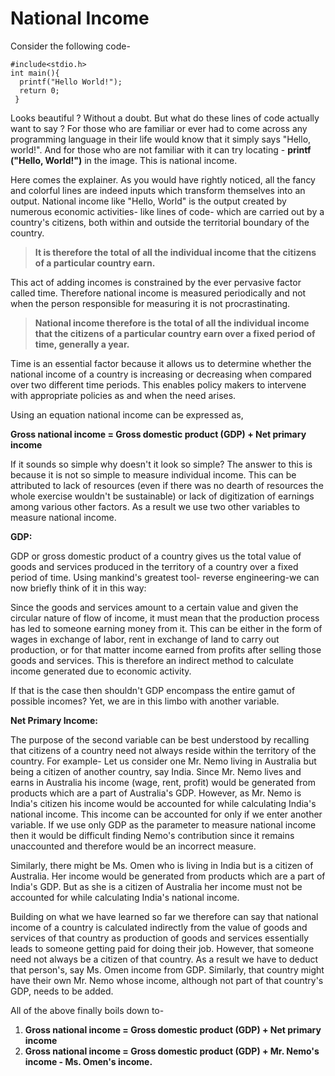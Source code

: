 # National Income

Consider the following code-
```
#include<stdio.h>
int main(){
  printf("Hello World!");
  return 0;
 }
```


Looks beautiful ? Without a doubt. But what do these lines of code actually want to say ? For those who are familiar or ever had to come across any programming language in their life would know that it simply says "Hello, world!".  And for those who are not familiar with it can try locating - **printf ("Hello, World!")** in the image. This is national income.

Here comes the explainer. As you would have rightly noticed, all the fancy and colorful lines are indeed inputs which transform themselves into an output. National income like "Hello, World" is the output created by numerous economic activities-  like lines of code- which are carried out by a country's citizens, both within and outside the territorial boundary of the country. 

> **It is therefore the total of all the individual income that the citizens of a particular country earn.**

This act of adding incomes is constrained by the ever pervasive factor called time. Therefore national income is measured periodically and not when the person responsible for measuring it is not procrastinating. 

> **National income therefore is the total of all the individual income that the citizens of a particular country earn over a fixed period of time, generally a year.**

Time is an essential factor because it allows us to determine whether the national income of a country is increasing or decreasing when compared over two different time periods. This enables policy makers to intervene with appropriate policies as and when the need arises.

Using an equation national income can be expressed as, 

**Gross national income = Gross domestic product (GDP) + Net primary income**

If it sounds so simple why doesn't it look so simple? The answer to this is because it is not so simple to measure individual income. This can be attributed to lack of resources (even if there was no dearth of resources the whole exercise wouldn't be sustainable) or lack of digitization of earnings among various other factors. As a result we use two other variables to measure national income.

**GDP:**

GDP or gross domestic product of a country gives us the total value of goods and services produced in the territory of a country over a fixed period of time. Using mankind's greatest tool- reverse engineering-we can now briefly think of it in this way: 

Since the goods and services amount to a certain value and given the circular nature of flow of income, it must mean that the production process has led to someone earning money from it. This can be either in the form of wages in exchange of labor, rent in exchange of land to carry out production, or for that matter income earned from profits after selling those goods and services. This is therefore an indirect method to calculate income generated due to economic activity. 

If that is the case then shouldn't GDP encompass the entire gamut of possible incomes? Yet, we are in this limbo with another variable. 

**Net Primary Income:**

The purpose of the second variable can be best understood by recalling that citizens of a country need not always reside within the territory of the country. For example- Let us consider one Mr. Nemo living in Australia but being a citizen of another country, say India. Since Mr. Nemo lives and earns in Australia his income (wage, rent, profit) would be generated from products which are a part of Australia's GDP. However, as Mr. Nemo is India's citizen his income would be accounted for while calculating India's national income. This income can be accounted for only if we enter another variable. If we use only GDP as the parameter to measure national income then it would be difficult finding Nemo's contribution since it remains unaccounted and therefore would be an incorrect measure.

Similarly, there might be Ms. Omen who is living in India but is a citizen of Australia. Her income would be generated from products which are a part of India's GDP. But as she is a citizen of Australia her income must not be accounted for while calculating India's national income.

Building on what we have learned so far we therefore can say that national income of a country is calculated indirectly from the value of goods and services of that country as production of goods and services essentially leads to someone getting paid for doing their job. However, that someone need not always be a citizen of that country. As a result we have to deduct that person's, say Ms. Omen income from GDP. Similarly, that country might have their own Mr. Nemo whose income, although not part of that country's GDP, needs to be added. 

All of the above finally boils down to-

1. **Gross national income = Gross domestic product (GDP) + Net primary income**
2. **Gross national income = Gross domestic product (GDP) + Mr. Nemo's income - Ms. Omen's income.**

